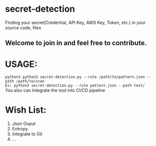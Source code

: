 # secret-detection
Finding your secret(Credential, API Key, AWS Key, Token, etc.)  in your source code, files
## Welcome to join in and feel free to contribute.

# USAGE:  
```python3 python3 secret-detection.py --rule /path/to/pattern.json --path /path/to/scan```  
```Ex: python3 secret-detection.py --rule pattern.json --path test/```  
You also can integrate the tool into CI/CD pipeline  

# Wish List:  
1. Json Ouput  
2. Entropy  
3. Integrate to Git 
4. ...
